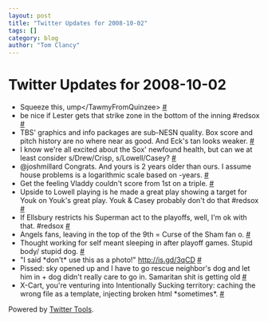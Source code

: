 ```yaml
---
layout: post
title: "Twitter Updates for 2008-10-02"
tags: []
category: blog
author: "Tom Clancy"
---
```


# Twitter Updates for 2008-10-02

<ul>
	<li>Squeeze this, ump&lt;/TawmyFromQuinzee&gt; <a href="http://twitter.com/tclancy/statuses/942752934">#</a></li>
	<li>be nice if Lester gets that strike zone in the bottom of the inning #redsox <a href="http://twitter.com/tclancy/statuses/942756909">#</a></li>
	<li>TBS' graphics and info packages are sub-NESN quality. Box score and pitch history are no where near as good. And Eck's tan looks weaker. <a href="http://twitter.com/tclancy/statuses/942865067">#</a></li>
	<li>I know we're all excited about the Sox' newfound health, but can we at least consider s/Drew/Crisp, s/Lowell/Casey? <a href="http://twitter.com/tclancy/statuses/942866299">#</a></li>
	<li>@joshmillard Congrats. And yours is 2 years older than ours. I assume house problems is a logarithmic scale based on -years. <a href="http://twitter.com/tclancy/statuses/942878135">#</a></li>
	<li>Get the feeling Vladdy couldn't score from 1st on a triple. <a href="http://twitter.com/tclancy/statuses/942878515">#</a></li>
	<li>Upside to Lowell playing is he made a great play showing a target for Youk on Youk's great play. Youk &amp; Casey probably don't do that #redsox <a href="http://twitter.com/tclancy/statuses/942881459">#</a></li>
	<li>If Ellsbury restricts his Superman act to the playoffs, well, I'm ok with that. #redsox <a href="http://twitter.com/tclancy/statuses/942888518">#</a></li>
	<li>Angels fans, leaving in the top of the 9th = Curse of the Sham fan o. <a href="http://twitter.com/tclancy/statuses/942889611">#</a></li>
	<li>Thought working for self meant sleeping in after playoff games. Stupid body/ stupid dog. <a href="http://twitter.com/tclancy/statuses/943222413">#</a></li>
	<li>"I said *don't* use this as a photo!" <a href="http://is.gd/3qCD" rel="nofollow">http://is.gd/3qCD</a> <a href="http://twitter.com/tclancy/statuses/943335997">#</a></li>
	<li>Pissed: sky opened up and I have to go rescue neighbor's dog and let him in + dog didn't really care to go in. Samaritan shit is getting old <a href="http://twitter.com/tclancy/statuses/943494206">#</a></li>
	<li>X-Cart, you're venturing into Intentionally Sucking territory: caching the wrong file as a template, injecting broken html *sometimes*. <a href="http://twitter.com/tclancy/statuses/943599421">#</a></li>
</ul>
<p>Powered by <a href="http://alexking.org/projects/wordpress">Twitter Tools</a>.</p>
